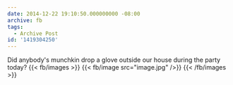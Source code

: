 ```yaml
---
date: 2014-12-22 19:10:50.000000000 -08:00
archive: fb
tags: 
  - Archive Post
id: '1419304250'
---
```


Did anybody's munchkin drop a glove outside our house during the party today?
{{< fb/images >}}
{{< fb/image src="image.jpg" />}}
{{< /fb/images >}}
